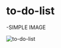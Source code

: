 # to-do-list

-SIMPLE IMAGE

![to-do-list](https://github.com/user-attachments/assets/eb7e35a3-e15a-4710-986e-7f70b740a653)
